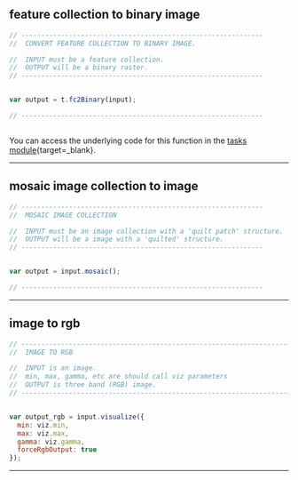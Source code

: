 ## feature collection to binary image  

```js
// -------------------------------------------------------------
//  CONVERT FEATURE COLLECTION TO BINARY IMAGE. 

//  INPUT must be a feature collection.
//  OUTPUT will be a binary raster.  
// -------------------------------------------------------------
```

```js

var output = t.fc2Binary(input);

// -------------------------------------------------------------



```

You can access the underlying code for this function in the [tasks module][tasks-module]{target=_blank}. 

---  

## mosaic image collection to image    

```js
// -------------------------------------------------------------
//  MOSAIC IMAGE COLLECTION   

//  INPUT must be an image collection with a 'quilt patch' structure.
//  OUTPUT will be a image with a 'quilted' structure.  
// -------------------------------------------------------------
```

```js

var output = input.mosaic();

// -------------------------------------------------------------
```

---  

## image to rgb   

```js
// -------------------------------------------------------------------------
//  IMAGE TO RGB  

//  INPUT is an image.
//  min, max, gamma, etc are should call viz parameters
//  OUTPUT is three band (RGB) image. 
// -------------------------------------------------------------------------
```

```js

var output_rgb = input.visualize({
  min: viz.min, 
  max: viz.max, 
  gamma: viz.gamma,
  forceRgbOutput: true
});

```

---   

[convert-fc-binary]: ../methods/convert-data-model.md#feature-collection-to-binary-image  

[mosaic-ic]: ../methods/convert-data-model.md#mosaic-image-collection-to-image   
[convert-image-rgb]: ../methods/convert-data-model.md#image-to-rgb  


[tasks-module]: https://code.earthengine.google.com/?accept_repo=users/jhowarth/public  